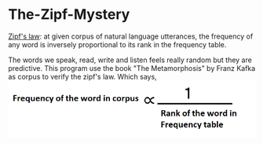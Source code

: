 # The-Zipf-Mystery
[Zipf's law](https://en.wikipedia.org/wiki/Zipf%27s_law): at given corpus of natural language utterances, the frequency of any word is inversely proportional to its rank in the frequency table.


The words we speak, read, write and listen feels really random but they are predictive. This program use the book "The Metamorphosis" by Franz Kafka as corpus to verify the zipf's law. Which says, 
![](https://github.com/yogirajzala12/The-Zipf-Mystery/blob/main/img1.png)
 
